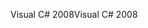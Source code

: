 <span data-ttu-id="7aac5-101">Visual C# 2008</span><span class="sxs-lookup"><span data-stu-id="7aac5-101">Visual C# 2008</span></span>